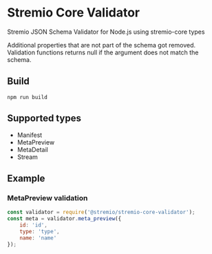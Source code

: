 # Stremio Core Validator

Stremio JSON Schema Validator for Node.js using stremio-core types

Additional properties that are not part of the schema got removed. Validation functions returns null if the argument does not match the schema.

## Build

```
npm run build
```

## Supported types
- Manifest
- MetaPreview
- MetaDetail
- Stream

## Example

### MetaPreview validation

```javascript
const validator = require('@stremio/stremio-core-validator');
const meta = validator.meta_preview({
    id: 'id',
    type: 'type',
    name: 'name'
});
```

